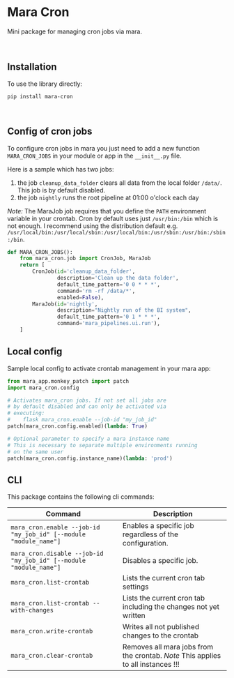 # Mara Cron

Mini package for managing cron jobs via mara.

&nbsp;

## Installation

To use the library directly:

```
pip install mara-cron
```

&nbsp;

## Config of cron jobs

To configure cron jobs in mara you just need to add a new function `MARA_CRON_JOBS`
in your module or app in the `__init__.py` file.

Here is a sample which has two jobs:
1. the job `cleanup_data_folder` clears all data from the local folder `/data/`. This job is by default disabled.
2. the job `nightly` runs the root pipeline at 01:00 o'clock each day

_Note:_ The MaraJob job requires that you define the `PATH` environment variable in your crontab. Cron by default uses just `/usr/bin:/bin` which is not enough. I recommend using the distribution default e.g. `/usr/local/bin:/usr/local/sbin:/usr/local/bin:/usr/sbin:/usr/bin:/sbin:/bin`.

```python
def MARA_CRON_JOBS():
    from mara_cron.job import CronJob, MaraJob
    return [
        CronJob(id='cleanup_data_folder',
                description='Clean up the data folder',
                default_time_pattern='0 0 * * *',
                command='rm -rf /data/*',
                enabled=False),
        MaraJob(id='nightly',
                description="Nightly run of the BI system",
                default_time_pattern='0 1 * * *',
                command='mara_pipelines.ui.run'),
    ]
```

## Local config

Sample local config to activate crontab management in your mara app:

```python
from mara_app.monkey_patch import patch
import mara_cron.config

# Activates mara_cron jobs. If not set all jobs are
# by default disabled and can only be activated via
# executing:
#    flask mara_cron.enable --job-id "my_job_id"
patch(mara_cron.config.enabled)(lambda: True)

# Optional parameter to specify a mara instance name
# This is necessary to separate multiple environments running
# on the same user
patch(mara_cron.config.instance_name)(lambda: 'prod')
```

## CLI

This package contains the following cli commands:

| Command        | Description
| -------------- | --------------
| `mara_cron.enable --job-id "my_job_id" [--module "module_name"]` | Enables a specific job regardless of the configuration.
| `mara_cron.disable --job-id "my_job_id" [--module "module_name"]` | Disables a specific job.
| `mara_cron.list-crontab` | Lists the current cron tab settings
| `mara_cron.list-crontab --with-changes` | Lists the current cron tab including the changes not yet written
| `mara_cron.write-crontab` | Writes all not published changes to the crontab
| `mara_cron.clear-crontab` | Removes all mara jobs from the crontab. *Note* This applies to all instances !!!
